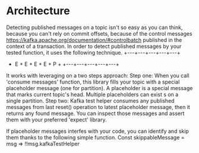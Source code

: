 # Architecture

Detecting published messages on a topic isn't so easy as you can think, because you can't rely on commit offsets, because of the control messages https://kafka.apache.org/documentation/#controlbatch published in the context of a transaction.
In order to detect published messages by your tested function, it uses the following technique.
+---+---+---+---+---+
+ E + E + E + E + P +
+---+---+---+---+---+

It works with leveraging on a two steps approach:
Step one: When you call 'consume messages' function, this library fills your topic with a special placeholder message (one for partition). A placeholder is a special message that marks current topic's head. Multiple placeholders can exist s on a single partition.
Step two: Kafka test helper consumes any published messages from last reset() operation to latest placeholder message, then it returns any found message. You can inspect those messages and assert them with your preferred 'expect' library.

If placeholder messages interfes with your code, you can identify and skip them thanks to the following simple function.
Const skippableMessage = msg => !!msg.kafkaTestHelper